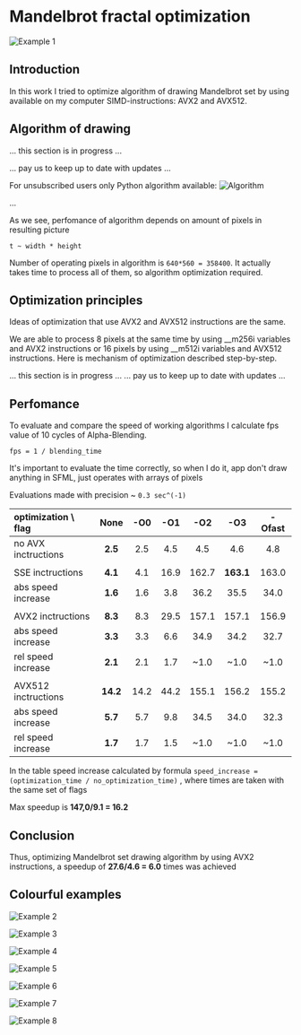# Mandelbrot fractal optimization

![Example 1](Pictures/1.png)

## Introduction
In this work I tried to optimize algorithm of drawing Mandelbrot set by using available on my computer SIMD-instructions: AVX2 and AVX512.

## Algorithm of drawing

... this section is in progress ...

... pay us to keep up to date with updates ...

For unsubscribed users only Python algorithm available:
![Algorithm](Pictures/algorithm.png)

...

As we see, perfomance of algorithm depends on amount of pixels in resulting picture

``t ~ width * height``

Number of operating pixels in algorithm is ``640*560 = 358400``. It actually takes time to process all of them, so algorithm optimization required.

## Optimization principles
Ideas of optimization that use AVX2 and AVX512 instructions are the same.

We are able to process 8 pixels at the same time by using __m256i variables and AVX2 instructions or 16 pixels by using __m512i variables and AVX512 instructions. Here is mechanism of optimization described step-by-step.

... this section is in progress ...
... pay us to keep up to date with updates ...

## Perfomance
To evaluate and compare the speed of working algorithms I calculate fps value of 10 cycles of Alpha-Blending.

``fps = 1 / blending_time``

It's important to evaluate the time correctly, so when I do it, app don't draw anything in SFML, just operates with arrays of pixels

Evaluations made with precision ~ ``0.3 sec^(-1)``

|optimization \ flag|None    |-O0 |-O1 |-O2  |-O3      |-Ofast   |
|:------------------|:------:|:--:|:--:|:--: |:-------:|:-------:|
|no AVX inctructions|**2.5** |2.5 |4.5 |4.5  |4.6      |4.8      |
|                   |        |    |    |     |         |         |
|SSE inctructions   |**4.1** |4.1 |16.9|162.7|**163.1**|163.0    |
|abs speed increase |**1.6** |1.6 |3.8 |36.2 |35.5     |34.0     |
|                   |        |    |    |     |         |         |
|AVX2 inctructions  |**8.3** |8.3 |29.5|157.1|157.1    |156.9    |
|abs speed increase |**3.3** |3.3 |6.6 |34.9 |34.2     |32.7     |
|rel speed increase |**2.1** |2.1 |1.7 |~1.0 |~1.0     |~1.0     |
|                   |        |    |    |     |         |         |
|AVX512 inctructions|**14.2**|14.2|44.2|155.1|156.2    |155.2    |
|abs speed increase |**5.7** |5.7 |9.8 |34.5 |34.0     |32.3     |
|rel speed increase |**1.7** |1.7 |1.5 |~1.0 |~1.0     |~1.0     |

In the table speed increase calculated by formula
``speed_increase = (optimization_time / no_optimization_time)`` ,
where times are taken with the same set of flags

Max speedup is **147,0/9.1 = 16.2**

## Conclusion
Thus, optimizing Mandelbrot set drawing algorithm by using AVX2 instructions, a speedup of **27.6/4.6 = 6.0** times was achieved

## Colourful examples

![Example 2](Pictures/2.png)

![Example 3](Pictures/3.png)

![Example 4](Pictures/4.png)

![Example 5](Pictures/5.png)

![Example 6](Pictures/6.png)

![Example 7](Pictures/7.png)

![Example 8](Pictures/8.png)
